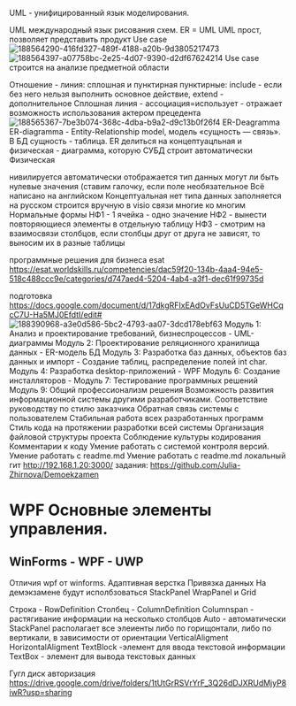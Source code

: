 UML - унифицированный язык моделирования.

UML международный язык рисования схем. ER = UML UML прост, позволяет представить продукт Use case
![188564290-416fd327-489f-4188-a20b-9d3805217473](https://user-images.githubusercontent.com/90610084/197341494-fcddfa7e-afaf-4971-be88-fb57735f5080.png)
![188564397-a07758bc-2e25-4d07-9390-d2df67624214](https://user-images.githubusercontent.com/90610084/197341512-2d0bfab9-3414-4454-b414-406dc7f6273a.png)
Use case строится на анализе предметной области

Отношение - линия: сплошная и пунктирная пунктирные: include - если без него нельзя выполнить основное действие, extend - дополнительное Сплошная линия - ассоциация=использует - отражает возможность использования актером прецедента
![188565367-7be3b074-368c-4dba-b9a2-d9c13b0f26f4](https://user-images.githubusercontent.com/90610084/197341528-062176eb-b3ef-4273-a55f-ec2110f58aca.png)
ЕR-Deagramma
ER-diagramma - Entity-Relationship model, модель «сущность — связь». В БД сущность - таблица.
ER делиться на концептуацльная и физическая - диаграмма, которую СУБД строит автоматически
Физическая

нивилируется автоматически
отображается тип данных
могут ли быть нулевые значения (ставим галочку, если поле необязательное
Всё написано на английском
Концептуальная
нет типа данных
заполняется на русском
строится вручную в visio
связи многие ко многим
Нормальные формы
НФ1 - 1 ячейка - одно значение
НФ2 - вынести повторяющиеся элементы в отдельную таблицу
НФ3 - смотрим на взаимосвязи столбцов, если столбцы друг от друга не зависят, то выносим их в разные таблицы

программные решения для бизнеса esat
https://esat.worldskills.ru/competencies/dac59f20-134b-4aa4-94e5-518c488ccc9e/categories/d747aed4-5204-4ab4-a3f1-dec61f99735d

подготовка
https://docs.google.com/document/d/17dkgRFIxEAdOvFsUuCD5TGeWHCqcC7U-Ha5MJ0EfdtI/edit#
![188390968-a3e0d586-5bc2-4793-aa07-3dcd178ebf63](https://user-images.githubusercontent.com/90610084/197341540-788f43ac-aab9-45d5-adc4-dab70a5723ef.png)
Модуль 1: Анализ и проектирование требований, бизнеспроцессов - UML-диаграммы
Модуль 2: Проектирование реляционного хранилища данных - ER-модель БД
Модуль 3: Разработка баз данных, объектов баз данных и импорт - Создание таблиц, распределение полей int char. 
Модуль 4: Разработка desktop-приложений - WPF
Модуль 6: Создание инсталляторов - 
Модуль 7: Тестирование программных решений
Модуль 9: Общий профессионализм решения
  Возможность развития информационной системы другими разработчиками.
  Соответствие руководству по стилю заказчика
  Обратная связь системы с пользователем
  Стабильная работа всех разработанных программ
  Стиль кода на протяжении разработки всей системы
  Организация файловой структуры проекта
  Соблюдение культуры кодирования
  Комментарии к коду
  Умение работать с системой контроля версий.
  Умение работать с readme.md
    Умение работать с readme.md
локальный гит http://192.168.1.20:3000/ задания: https://github.com/Julia-Zhirnova/Demoekzamen
# WPF Основные элементы управления.
## WinForms - WPF - UWP
Отличия wpf от winforms.
Адаптивная верстка
Привязка данных
На демэкзамене будут исполбзоваться StackPanel WrapPanel и Grid

Строка - RowDefinition
Столбец - ColumnDefinition
Columnspan - растягивание информации на несколько столбцов
Auto - автоматически
StackPanel располагает все элеиенты либо по горищонтали, либо по вертикали, в зависимости от ориентации
VerticalAligment
HorizontalAligment
TextBlock -элемент для ввода текстовой информации
TextBox - элемент для вывода текстовых данных

Гугл диск авторизация
https://drive.google.com/drive/folders/1tUtGrRSVrYrF_3Q26dDJXRUdMjyP8iwR?usp=sharing
